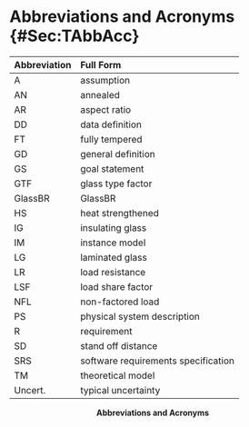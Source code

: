 # Abbreviations and Acronyms {#Sec:TAbbAcc}

<div id="Table:TAbbAcc"></div>

|Abbreviation|Full Form                          |
|:-----------|:----------------------------------|
|A           |assumption                         |
|AN          |annealed                           |
|AR          |aspect ratio                       |
|DD          |data definition                    |
|FT          |fully tempered                     |
|GD          |general definition                 |
|GS          |goal statement                     |
|GTF         |glass type factor                  |
|GlassBR     |GlassBR                            |
|HS          |heat strengthened                  |
|IG          |insulating glass                   |
|IM          |instance model                     |
|LG          |laminated glass                    |
|LR          |load resistance                    |
|LSF         |load share factor                  |
|NFL         |non-factored load                  |
|PS          |physical system description        |
|R           |requirement                        |
|SD          |stand off distance                 |
|SRS         |software requirements specification|
|TM          |theoretical model                  |
|Uncert.     |typical uncertainty                |

**<p align="center">Abbreviations and Acronyms</p>**
